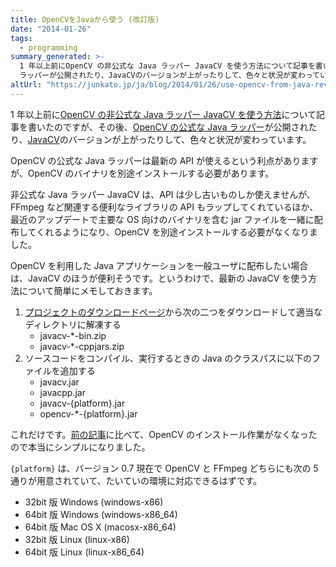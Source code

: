 ```yaml
---
title: OpenCVをJavaから使う (改訂版)
date: "2014-01-26"
tags:
  - programming
summary_generated: >-
  1 年以上前にOpenCV の非公式な Java ラッパー JavaCV を使う方法について記事を書いたのですが、その後、OpenCV の公式な Java
  ラッパーが公開されたり、JavaCVのバージョンが上がったりして、色々と状況が変わっています。OpenCV の公式な ...
altUrl: "https://junkato.jp/ja/blog/2014/01/26/use-opencv-from-java-rev2/"
---
```


1 年以上前に[OpenCV の非公式な Java ラッパー JavaCV を使う方法](/ja/posts/2012-11-04-use-opencv-from-java/ "OpenCVをJavaから使う")について記事を書いたのですが、その後、[OpenCV の公式な Java ラッパー](http://docs.opencv.org/doc/tutorials/introduction/desktop_java/java_dev_intro.html "Introduction to Java Development - OpenCV documentation")が公開されたり、[JavaCV](https://code.google.com/p/javacv/ "javacv - Java interface to OpenCV and more - Google Project Hosting")のバージョンが上がったりして、色々と状況が変わっています。

OpenCV の公式な Java ラッパーは最新の API が使えるという利点がありますが、OpenCV のバイナリを別途インストールする必要があります。

非公式な Java ラッパー JavaCV は、API は少し古いものしか使えませんが、FFmpeg など関連する便利なライブラリの API もラップしてくれているほか、最近のアップデートで主要な OS 向けのバイナリを含む jar ファイルを一緒に配布してくれるようになり、OpenCV を別途インストールする必要がなくなりました。

OpenCV を利用した Java アプリケーションを一般ユーザに配布したい場合は、JavaCV のほうが便利そうです。というわけで、最新の JavaCV を使う方法について簡単にメモしておきます。

1. [プロジェクトのダウンロードページ](https://code.google.com/p/javacv/downloads/list "Downloads - javacv")から次の二つをダウンロードして適当なディレクトリに解凍する
   - javacv-\*-bin.zip
   - javacv-\*-cppjars.zip
2. ソースコードをコンパイル、実行するときの Java のクラスパスに以下のファイルを追加する
   - javacv.jar
   - javacpp.jar
   - javacv-\{platform\}.jar
   - opencv-\*-\{platform\}.jar

これだけです。[前の記事](/ja/posts/2012-11-04-use-opencv-from-java/ "OpenCVをJavaから使う")に比べて、OpenCV のインストール作業がなくなったので本当にシンプルになりました。

`{platform}` は、バージョン 0.7 現在で OpenCV と FFmpeg どちらにも次の 5 通りが用意されていて、たいていの環境に対応できるはずです。

- 32bit 版 Windows (windows-x86)
- 64bit 版 Windows (windows-x86_64)
- 64bit 版 Mac OS X (macosx-x86_64)
- 32bit 版 Linux (linux-x86)
- 64bit 版 Linux (linux-x86_64)
